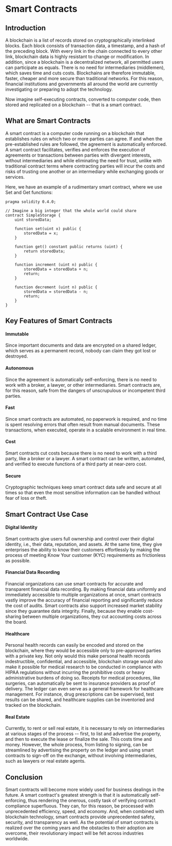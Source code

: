 # Smart Contracts

## Introduction

A blockchain is a list of records stored on cryptographically interlinked blocks. Each block consists of transaction data, a timestamp, and a hash of the preceding block. With every link in the chain connected to every other link, blockchain data is highly resistant to change or modification. In addition, since a blockchain is a decentralized network, all permitted users can participate as equals. There is no need for intermediaries (middlemen), which saves time and cuts costs. Blockchains are therefore immutable, faster, cheaper and more secure than traditional networks. For this reason, financial institutions and governments all around the world are currently investigating or preparing to adopt the technology.

Now imagine self-executing contracts, converted to computer code, then stored and replicated on a blockchain -- that is a smart contract.&#x20;

## What are Smart Contracts

A smart contract is a computer code running on a blockchain that establishes rules on which two or more parties can agree. If and when the pre-established rules are followed, the agreement is automatically enforced. A smart contract facilitates, verifies and enforces the execution of agreements or transactions between parties with divergent interests, without intermediaries and while eliminating the need for trust, unlike with traditional contract terms where contracting parties will incur the costs and risks of trusting one another or an intermediary while exchanging goods or services.

Here, we have an example of a rudimentary smart contract, where we use Set and Get functions:

```solidity
pragma solidity 0.4.0;

// Imagine a big integer that the whole world could share
contract SimpleStorage {
    uint storedData;
    
    function set(uint x) public {
        storedData = x;
    }

    function get() constant public returns (uint) {
        return storedData;
    }

    function increment (uint n) public {
        storedData = storedData + n;
        return;
    }

    function decrement (uint n) public {
        storedData = storedData - n;
        return;
    }
}
```

## Key Features of Smart Contracts

#### Immutable

Since important documents and data are encrypted on a shared ledger, which serves as a permanent record, nobody can claim they got lost or destroyed.

#### Autonomous

Since the agreement is automatically self-enforcing, there is no need to work with a broker, a lawyer, or other intermediaries. Smart contracts are, for this reason, safe from the dangers of unscrupulous or incompetent third parties.

#### Fast

Since smart contracts are automated, no paperwork is required, and no time is spent resolving errors that often result from manual documents. These transactions, when executed, operate in a scalable environment in real time.&#x20;

#### Cost

Smart contracts cut costs because there is no need to work with a third party, like a broker or a lawyer. A smart contract can be written, automated, and verified to execute functions of a third party at near-zero cost.&#x20;

#### Secure

Cryptographic techniques keep smart contract data safe and secure at all times so that even the most sensitive information can be handled without fear of loss or theft.

## Smart Contract Use Case

#### Digital Identity

Smart contracts give users full ownership and control over their digital identity, i.e., their data, reputation, and assets. At the same time, they give enterprises the ability to know their customers effortlessly by making the process of meeting Know Your customer (KYC) requirements as frictionless as possible.

#### Financial Data Recording

Financial organizations can use smart contracts for accurate and transparent financial data recording. By making financial data uniformly and immediately accessible to multiple organizations at once, smart contracts vastly improve the accuracy of financial reporting and significantly reduce the cost of audits. Smart contracts also support increased market stability since they guarantee data integrity. Finally, because they enable cost-sharing between multiple organizations, they cut accounting costs across the board.

#### Healthcare&#x20;

Personal health records can easily be encoded and stored on the blockchain, where they would be accessible only to pre-approved parties with a private key. Not only would this make personal health records indestructible, confidential, and accessible, blockchain storage would also make it possible for medical research to be conducted in compliance with HIPAA regulations without incurring the prohibitive costs or heavy administrative burdens of doing so. Receipts for medical procedures, like surgeries, can automatically be sent to insurance providers as proof of delivery. The ledger can even serve as a general framework for healthcare management. For instance, drug prescriptions can be supervised, test results can be shared, and healthcare supplies can be inventoried and tracked on the blockchain.&#x20;

#### Real Estate

Currently, to rent or sell real estate, it is necessary to rely on intermediaries at various stages of the process -- first, to list and advertise the property, and then to execute the lease or finalize the sale. This costs time and money. However, the whole process, from listing to signing, can be streamlined by advertising the property on the ledger and using smart contracts to sign-off on the exchange, without involving intermediaries, such as lawyers or real estate agents.

## Conclusion

Smart contracts will become more widely used for business dealings in the future. A smart contract's greatest strength is that it is automatically self-enforcing, thus rendering the onerous, costly task of verifying contract compliance superfluous. They can, for this reason, be processed with unprecedented efficiency, speed, and economy. And, when combined with blockchain technology, smart contracts provide unprecedented safety, security, and transparency as well. As the potential of smart contracts is realized over the coming years and the obstacles to their adoption are overcome, their revolutionary impact will be felt across industries worldwide.

####

